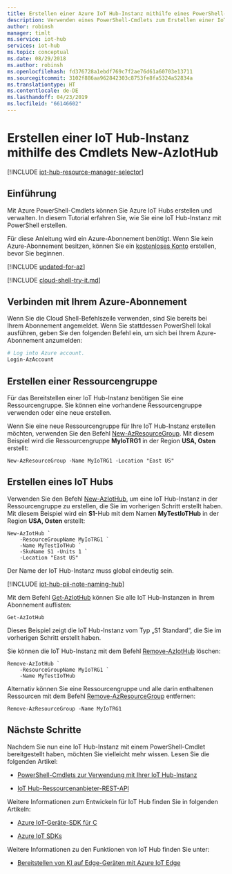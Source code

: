```yaml
---
title: Erstellen einer Azure IoT Hub-Instanz mithilfe eines PowerShell-Cmdlets | Microsoft Docs
description: Verwenden eines PowerShell-Cmdlets zum Erstellen einer IoT Hub-Instanz
author: robinsh
manager: timlt
ms.service: iot-hub
services: iot-hub
ms.topic: conceptual
ms.date: 08/29/2018
ms.author: robinsh
ms.openlocfilehash: fd376728a1ebdf769c7f2ae76d61a60703e13711
ms.sourcegitcommit: 3102f886aa962842303c8753fe8fa5324a52834a
ms.translationtype: HT
ms.contentlocale: de-DE
ms.lasthandoff: 04/23/2019
ms.locfileid: "66146602"
---
```

# <a name="create-an-iot-hub-using-the-new-aziothub-cmdlet"></a>Erstellen einer IoT Hub-Instanz mithilfe des Cmdlets New-AzIotHub

[!INCLUDE [iot-hub-resource-manager-selector](../../includes/iot-hub-resource-manager-selector.md)]

## <a name="introduction"></a>Einführung

Mit Azure PowerShell-Cmdlets können Sie Azure IoT Hubs erstellen und verwalten. In diesem Tutorial erfahren Sie, wie Sie eine IoT Hub-Instanz mit PowerShell erstellen.

Für diese Anleitung wird ein Azure-Abonnement benötigt. Wenn Sie kein Azure-Abonnement besitzen, können Sie ein [kostenloses Konto](https://azure.microsoft.com/free/?WT.mc_id=A261C142F) erstellen, bevor Sie beginnen.

[!INCLUDE [updated-for-az](../../includes/updated-for-az.md)]

[!INCLUDE [cloud-shell-try-it.md](../../includes/cloud-shell-try-it.md)]

## <a name="connect-to-your-azure-subscription"></a>Verbinden mit Ihrem Azure-Abonnement

Wenn Sie die Cloud Shell-Befehlszeile verwenden, sind Sie bereits bei Ihrem Abonnement angemeldet. Wenn Sie stattdessen PowerShell lokal ausführen, geben Sie den folgenden Befehl ein, um sich bei Ihrem Azure-Abonnement anzumelden:

```powershell
# Log into Azure account.
Login-AzAccount
```

## <a name="create-a-resource-group"></a>Erstellen einer Ressourcengruppe

Für das Bereitstellen einer IoT Hub-Instanz benötigen Sie eine Ressourcengruppe. Sie können eine vorhandene Ressourcengruppe verwenden oder eine neue erstellen.

Wenn Sie eine neue Ressourcengruppe für Ihre IoT Hub-Instanz erstellen möchten, verwenden Sie den Befehl [New-AzResourceGroup](https://docs.microsoft.com/powershell/module/az.Resources/New-azResourceGroup). Mit diesem Beispiel wird die Ressourcengruppe **MyIoTRG1** in der Region **USA, Osten** erstellt:

```azurepowershell-interactive
New-AzResourceGroup -Name MyIoTRG1 -Location "East US"
```

## <a name="create-an-iot-hub"></a>Erstellen eines IoT Hubs

Verwenden Sie den Befehl [New-AzIotHub](https://docs.microsoft.com/powershell/module/az.IotHub/New-azIotHub), um eine IoT Hub-Instanz in der Ressourcengruppe zu erstellen, die Sie im vorherigen Schritt erstellt haben. Mit diesem Beispiel wird ein **S1**-Hub mit dem Namen **MyTestIoTHub** in der Region **USA, Osten** erstellt:

```azurepowershell-interactive
New-AzIotHub `
    -ResourceGroupName MyIoTRG1 `
    -Name MyTestIoTHub `
    -SkuName S1 -Units 1 `
    -Location "East US"
```

Der Name der IoT Hub-Instanz muss global eindeutig sein.

[!INCLUDE [iot-hub-pii-note-naming-hub](../../includes/iot-hub-pii-note-naming-hub.md)]

Mit dem Befehl [Get-AzIotHub](https://docs.microsoft.com/powershell/module/az.IotHub/Get-azIotHub) können Sie alle IoT Hub-Instanzen in Ihrem Abonnement auflisten:

```azurepowershell-interactive
Get-AzIotHub
```

Dieses Beispiel zeigt die IoT Hub-Instanz vom Typ „S1 Standard“, die Sie im vorherigen Schritt erstellt haben.

Sie können die IoT Hub-Instanz mit dem Befehl [Remove-AzIotHub](https://docs.microsoft.com/powershell/module/az.iothub/remove-aziothub) löschen:

```azurepowershell-interactive
Remove-AzIotHub `
    -ResourceGroupName MyIoTRG1 `
    -Name MyTestIoTHub
```

Alternativ können Sie eine Ressourcengruppe und alle darin enthaltenen Ressourcen mit dem Befehl [Remove-AzResourceGroup](https://docs.microsoft.com/powershell/module/az.Resources/Remove-azResourceGroup) entfernen:

```azurepowershell-interactive
Remove-AzResourceGroup -Name MyIoTRG1
```

## <a name="next-steps"></a>Nächste Schritte

Nachdem Sie nun eine IoT Hub-Instanz mit einem PowerShell-Cmdlet bereitgestellt haben, möchten Sie vielleicht mehr wissen. Lesen Sie die folgenden Artikel:

* [PowerShell-Cmdlets zur Verwendung mit Ihrer IoT Hub-Instanz](https://docs.microsoft.com/powershell/module/az.iothub/)

* [IoT Hub-Ressourcenanbieter-REST-API](https://docs.microsoft.com/rest/api/iothub/iothubresource)

Weitere Informationen zum Entwickeln für IoT Hub finden Sie in folgenden Artikeln:

* [Azure IoT-Geräte-SDK für C](iot-hub-device-sdk-c-intro.md)

* [Azure IoT SDKs](iot-hub-devguide-sdks.md)

Weitere Informationen zu den Funktionen von IoT Hub finden Sie unter:

* [Bereitstellen von KI auf Edge-Geräten mit Azure IoT Edge](../iot-edge/tutorial-simulate-device-linux.md)
